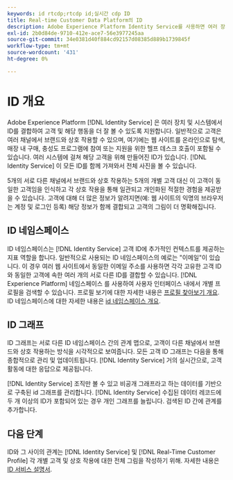 ```yaml
---
keywords: id rtcdp;rtcdp id;실시간 cdp ID
title: Real-time Customer Data Platform의 ID
description: Adobe Experience Platform Identity Service를 사용하면 여러 장치 및 시스템에서 ID를 함께 결합함으로써 고객 및 해당 행동을 보다 잘 파악할 수 있습니다.
exl-id: 2b0d84de-9710-412e-ace7-56e3977245aa
source-git-commit: 34e0381d40f884cd92157d08385d889b1739845f
workflow-type: tm+mt
source-wordcount: '431'
ht-degree: 0%

---
```


# ID 개요

Adobe Experience Platform [!DNL Identity Service] 은 여러 장치 및 시스템에서 ID를 결합하여 고객 및 해당 행동을 더 잘 볼 수 있도록 지원합니다. 일반적으로 고객은 여러 채널에서 브랜드와 상호 작용할 수 있으며, 여기에는 웹 사이트를 온라인으로 탐색, 매장 내 구매, 충성도 프로그램에 참여 또는 지원을 위한 헬프 데스크 호출이 포함될 수 있습니다. 여러 시스템에 걸쳐 해당 고객을 위해 만들어진 ID가 있습니다. [!DNL Identity Service] 이 모든 ID를 함께 가져와서 전체 사진을 볼 수 있습니다.

5개의 서로 다른 채널에서 브랜드와 상호 작용하는 5개의 개별 고객 대신 이 고객이 동일한 고객임을 인식하고 각 상호 작용을 통해 일관되고 개인화된 적절한 경험을 제공받을 수 있습니다. 고객에 대해 더 많은 정보가 알려지면(예: 웹 사이트의 익명의 브라우저는 계정 및 로그인 등록) 해당 정보가 함께 결합되고 고객의 그림이 더 명확해집니다.

## ID 네임스페이스

ID 네임스페이스는 [!DNL Identity Service] 고객 ID에 추가적인 컨텍스트를 제공하는 지표 역할을 합니다. 일반적으로 사용되는 ID 네임스페이스의 예로는 &quot;이메일&quot;이 있습니다. 이 경우 여러 웹 사이트에서 동일한 이메일 주소를 사용하면 각각 고유한 고객 ID와 동일한 고객에 속한 여러 개의 서로 다른 ID를 결합할 수 있습니다. [!DNL Experience Platform] 네임스페이스 를 사용하여 사용자 인터페이스 내에서 개별 프로필을 검색할 수 있습니다. 프로필 보기에 대한 자세한 내용은 [프로필 찾아보기 개요](profile-browse.md). ID 네임스페이스에 대한 자세한 내용은 [id 네임스페이스 개요](../../identity-service/namespaces.md).

## ID 그래프

ID 그래프는 서로 다른 ID 네임스페이스 간의 관계 맵으로, 고객이 다른 채널에서 브랜드와 상호 작용하는 방식을 시각적으로 보여줍니다. 모든 고객 ID 그래프는 다음을 통해 종합적으로 관리 및 업데이트됩니다. [!DNL Identity Service] 거의 실시간으로, 고객 활동에 대한 응답으로 제공됩니다.

[!DNL Identity Service] 조직만 볼 수 있고 비공개 그래프라고 하는 데이터를 기반으로 구축된 id 그래프를 관리합니다. [!DNL Identity Service] 수집된 데이터 레코드에 두 개 이상의 ID가 포함되어 있는 경우 개인 그래프를 늘립니다. 검색된 ID 간에 관계를 추가합니다.

## 다음 단계

ID와 그 사이의 관계는 [!DNL Identity Service] 및 [!DNL Real-Time Customer Profile] 각 개별 고객 및 상호 작용에 대한 전체 그림을 작성하기 위해. 자세한 내용은 [ID 서비스 설명서](../../identity-service/home.md).
